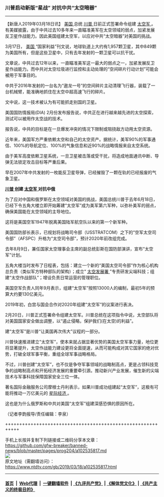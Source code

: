 ### 川普启动新版“星战” 对抗中共“太空暗器”
------------------------

<div class="post_content" itemprop="articleBody">
 <p>
  【新唐人2019年03月18日讯】
  <a href="https://www.ntdtv.com/gb/美国.htm">
   美国
  </a>
  总统
  <a href="https://www.ntdtv.com/gb/川普.htm">
   川普
  </a>
  日前正式签署命令组建
  <a href="https://www.ntdtv.com/gb/太空军.htm">
   太空军
  </a>
  。有美媒披露，由于中共过去10多年来一直瞄准美军在太空领域的弱点，加紧发展反卫星作战能力。因此美国组建太空军，以应对中共“太空暗器”对美国的挑战。
 </p>
 <p>
  3月17日，
  <a href="https://www.ntdtv.com/gb/美国.htm">
   美国
  </a>
  “国家利益”刊文说，地球轨道上大约有1,957颗卫星，其中849颗为美国所有，但是这些卫星中，只有去年发射的一颗卫星可以抗干扰。
 </p>
 <p>
  文章说，中共过去12年以来，一直瞄准美军这一最大的弱点之一，加紧发展反卫星作战能力。而中共对太空垃圾进行监控和主动处理的“空间碎片行动计划”可能会被用于军事目的。
 </p>
 <p>
  中共于2016年发射的一台名为“遨龙一号”的空间碎片主动清理飞行器，装载了一台机械臂，能准确地抓住在太空中超高速飞行的碎片。
 </p>
 <p>
  文中说，这一技术被认为有可能抓走别国的卫星。
 </p>
 <p>
  美国国防情报局(DIA) 2月份发布报告说，中共正在进行越来越先进的太空探索，测试可以被用作太空战的技术。
 </p>
 <p>
  报告说，中共的目标是在一旦爆发冲突的情况下限制或阻挠敌方动用太空资源。
 </p>
 <p>
  近年来，美国军方严重依赖太空和自己的太空资产。据统计，美军90%的军事通信、100%的导航定位、100%的气象信息和近90%的战略情报来自太空系统。
 </p>
 <p>
  由于美军高度依赖卫星系统，一旦卫星被击落或受干扰，将造成地面通讯中断、导弹无法锁定攻击目标等严重后果。
 </p>
 <p>
  早在2007年中共发射的一枚能反卫星导弹，已经摧毁了一颗在轨的已经报废的气象卫星。
 </p>
 <p>
  <strong>
   <a href="https://www.ntdtv.com/gb/川普.htm">
    川普
   </a>
   创建
   <a href="https://www.ntdtv.com/gb/太空军.htm">
    太空军
   </a>
   对抗中俄
  </strong>
 </p>
 <p>
  为了应对中国和俄罗斯在太空领域对美国的挑战，美国总统川普于去年6月18日，已经下令五角大楼立即开始筹建“太空军”成为美军第六军种，以弥补美军的弱点，确保美国能在太空领域的主导地位。
 </p>
 <p>
  这将是美国空军1947年脱离美国陆军航空队以来的第一个新军种。
 </p>
 <p>
  美国国防部长表示，已规划将战略司令部（USSTRATCOM）之下的“空军太空司令部”（AFSPC）升格为“太空司令部”，预计2020年前改组完成。
 </p>
 <p>
  去年8月9日，兼任国家太空理事会主席的副总统彭斯在国防部演讲，宣布“太空军”计划。
 </p>
 <p>
  五角大楼当时发布了日程表，包括：建立一个新的“美国太空司令部”作为核心机构总负责（类似军方特种部队的架构）；成立“
  <a href="https://www.ntdtv.com/gb/太空发展署.htm">
   太空发展署
  </a>
  ”专责研发尖端科技；组建“太空作战部队”；增设负责日常运营的管理职位。
 </p>
 <p>
  美国空军负责人同年9月表示，组建“太空军”按照13000人的编制，最初5年的预算大约要130亿美元。
 </p>
 <p>
  2019年初，白宫与国会合作对2020年组建“太空军”的议案进行表决。
 </p>
 <p>
  2月20日，川普正式签署命令组建太空军。川普总统在这项指令中说，太空部队将对美国国家安全做出调整，以“遏止侵略，保护我们(在太空)的利益”。
 </p>
 <p>
  建“太空军”是川普“让美国再次伟大”议程的一部分。
 </p>
 <p>
  川普快速推进建立“太空军”，使本来就占据显著优势的美国太空军事力量，地位更将显著提升，太空作战能力建设更将全面提速，从而可能构成对其它国家的绝对优势，打破全球军事平衡，重组全球军事战略格局。
 </p>
 <p>
  不过，川普创建“太空军”，也不仅是争夺军事领域的战略制高点，更是占领科技竞争的战略制高点和开拓经济发展的重要牵引源。推动新兴产业发展，催生新的尖端技术与军事科技保障国家安全三位一体。
 </p>
 <p>
  著名国际金融服务公司摩根士丹利表示，如果川普成功组建起“太空军”，这极有可能将推动一万亿美元的
  <a href="https://www.ntdtv.com/gb/星际经济.htm">
   星际经济
  </a>
  。
 </p>
 <p>
  这也是为什么俄罗斯和中共对美国“太空军”组建深感恐惧的原因所在。
 </p>
 <p>
  （记者李韵报导/责任编辑：李泉）
 </p>
 <div class="single_ad">
 </div>
</div>

+++++++++++++++++++++++++++++++++++++++++++++++++++++++++++<br/><br/>
手机上长按并复制下列链接或二维码分享本文章：<br/>
https://github.com/gfw-breaker/banned-news/blob/master/pages/prog204/a102535817.md <br/>
<a href='https://github.com/gfw-breaker/banned-news/blob/master/pages/prog204/a102535817.md'><img src='https://github.com/gfw-breaker/banned-news/blob/master/pages/prog204/a102535817.md.png'/></a> <br/>
原文地址（需翻墙访问）：https://www.ntdtv.com/gb/2019/03/18/a102535817.html


------------------------
#### [首页](https://github.com/gfw-breaker/banned-news/blob/master/README.md) &nbsp;|&nbsp; [Web代理](https://github.com/labour-camp/helloworld) &nbsp;|&nbsp; [一键翻墙软件](https://github.com/gfw-breaker/nogfw/blob/master/README.md) &nbsp;| [《九评共产党》](https://github.com/gfw-breaker/9ping.md/blob/master/README.md#九评之一评共产党是什么) | [《解体党文化》](https://github.com/gfw-breaker/jtdwh.md/blob/master/README.md) | [《共产主义的终极目的》](https://github.com/gfw-breaker/gczydzjmd.md/blob/master/README.md)

